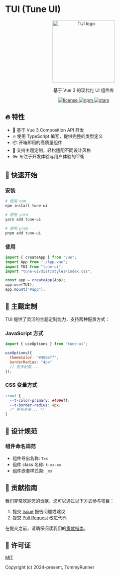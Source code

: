 # TUI (Tune UI)

<p align="center">
  <img src="https://i.postimg.cc/PxMBWVPz/logo.png" width="200" height="200" alt="TUI logo">
</p>

<p align="center">
  基于 Vue 3 的现代化 UI 组件库
</p>

<p align="center">
  <a href="https://github.com/tommyrunner/tui/blob/main/LICENSE">
    <img src="https://img.shields.io/github/license/tommyrunner/tui.svg" alt="license">
  </a>
  <a href="https://www.npmjs.com/package/tui">
    <img src="https://img.shields.io/npm/v/tui.svg" alt="npm">
  </a>
  <a href="https://github.com/tommyrunner/tui/stargazers">
    <img src="https://img.shields.io/github/stars/tommyrunner/tui.svg" alt="stars">
  </a>
</p>

## 🔥 特性

- 💪 基于 Vue 3 Composition API 开发
- 🔥 使用 TypeScript 编写，提供完整的类型定义
- 📦 开箱即用的高质量组件
- 🌈 支持主题定制，轻松适配不同设计风格
- 👓 专注于开发体验与用户体验的平衡

## 🚀 快速开始

### 安装

```bash
# 使用 npm
npm install tune-ui

# 使用 yarn
yarn add tune-ui

# 使用 pnpm
pnpm add tune-ui
```

### 使用

```js
import { createApp } from "vue";
import App from "./App.vue";
import TUI from "tune-ui";
import "tune-ui/dist/styles/index.css";

const app = createApp(App);
app.use(TUI);
app.mount("#app");
```

## 🎨 主题定制

TUI 提供了灵活的主题定制能力，支持两种配置方式：

### JavaScript 方式

```js
import { useOptions } from "tune-ui";

useOptions({
  themeColor: "#409eff",
  borderRadius: "4px"
  // 更多配置...
});
```

### CSS 变量方式

```css
:root {
  --t-color-primary: #409eff;
  --t-border-radius: 4px;
  /* 更多变量... */
}
```

## 🧩 设计规范

### 组件命名规范

- 组件导出名称: `Txx`
- 组件 class 名称: `t-xx-xx`
- 组件嵌套样式类: `_xx`

## 🤝 贡献指南

我们非常欢迎您的贡献，您可以通过以下方式参与项目：

1. 提交 [Issue](https://github.com/tommyrunner/tui/issues) 报告问题或建议
2. 提交 [Pull Request](https://github.com/tommyrunner/tui/pulls) 改进代码

在提交之前，请确保阅读我们的[贡献指南](https://github.com/tommyrunner/tui/blob/main/CONTRIBUTING.md)。

## 📄 许可证

[MIT](https://github.com/tommyrunner/tui/blob/main/LICENSE)

Copyright (c) 2024-present, TommyRunner
